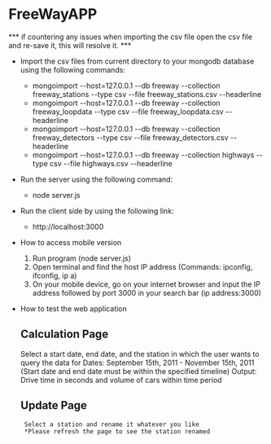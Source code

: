 # FreeWayAPP

*** if countering any issues when importing the csv file open the csv file and re-save it, this will resolve it. ***
* Import the csv files from current directory to your mongodb database using the following commands:
    - mongoimport --host=127.0.0.1 --db freeway --collection freeway_stations --type csv --file freeway_stations.csv --headerline
    - mongoimport --host=127.0.0.1 --db freeway --collection freeway_loopdata --type csv --file freeway_loopdata.csv --headerline
    - mongoimport --host=127.0.0.1 --db freeway --collection freeway_detectors --type csv --file freeway_detectors.csv --headerline
    - mongoimport --host=127.0.0.1 --db freeway --collection highways --type csv --file highways.csv --headerline

* Run the server using the following command:
    - node server.js

* Run the client side by using the following link:
    - http://localhost:3000
    
  
* How to access mobile version
    1. Run program (node server.js)
    2. Open terminal and find the host IP address (Commands: ipconfig, ifconfig, ip a)
    3. On your mobile device, go on your internet browser and input the IP address followed by port 3000 in your search bar
      (ip address:3000)
   
    
 * How to test the web application
 
    Calculation Page
    -----------------
    Select a start date, end date, and the station in which the user wants to query the data for 
        Dates: September 15th, 2011 - November 15th, 2011
        (Start date and end date must be within the specified timeline)
        Output: Drive time in seconds and volume of cars within time period
    
    Update Page
    -----------
        Select a station and rename it whatever you like
        *Please refresh the page to see the station renamed
    
